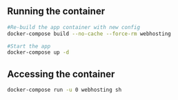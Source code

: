 ## Running the container

```sh
#Re-build the app container with new config
docker-compose build --no-cache --force-rm webhosting

#Start the app
docker-compose up -d
```

## Accessing the container

```sh
docker-compose run -u 0 webhosting sh
```
